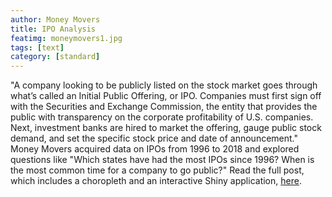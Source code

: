 ```yaml
---
author: Money Movers
title: IPO Analysis
featimg: moneymovers1.jpg
tags: [text]
category: [standard]
---
```


"A company looking to be publicly listed on the stock market goes through what’s called an Initial Public Offering, or IPO. Companies must first sign off with the Securities and Exchange Commission, the entity that provides the public with transparency on the corporate profitability of U.S. companies. Next, investment banks are hired to market the offering, gauge public stock demand, and set the specific stock price and date of announcement."  Money Movers acquired data on IPOs from 1996 to 2018 and explored questions like "Which states have had the most IPOs since 1996? When is the most common time for a company to go public?"  Read the full post, which includes a choropleth and an interactive Shiny application, <a href="https://stat231-f20.github.io/Blog-MoneyMovers/" target="blank">here</a>.

